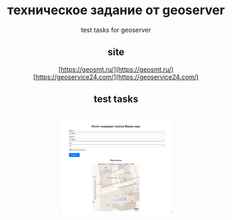 <div style="text-align: center;">

# техническое задание от geoserver

test tasks for geoserver

## site
[https://geosmt.ru/](https://geosmt.ru/)
<br>
[https://geoservice24.com/](https://geoservice24.com/)

## test tasks

<br/>

<img src="./what-does.png" alt="what-does" style="max-width: 50%;">

<br/>

</div>